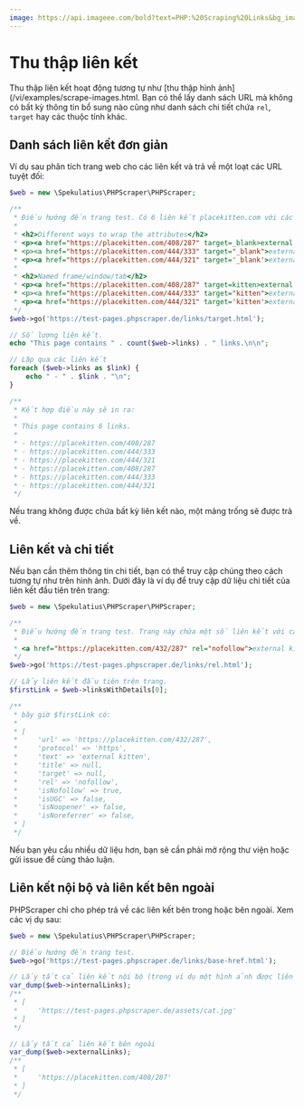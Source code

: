 ```yaml
---
image: https://api.imageee.com/bold?text=PHP:%20Scraping%20Links&bg_image=https://images.unsplash.com/photo-1542762933-ab3502717ce7
---
```


# Thu thập liên kết

Thu thập liên kết hoạt động tương tự như [thu thập hình ảnh](/vi/examples/scrape-images.html. Bạn có thể lấy danh sách URL mà không có bất kỳ thông tin bổ sung nào cũng như danh sách chi tiết chứa `rel`, ` target` hay các thuộc tính khác.

## Danh sách liên kết đơn giản

Ví dụ sau phân tích trang web cho các liên kết và trả về một loạt các URL tuyệt đối:

```php
$web = new \Spekulatius\PHPScraper\PHPScraper;

/**
 * Điều hướng đến trang test. Có 6 liên kết placekitten.com với các thuộc tính khác nhau:
 *
 * <h2>Different ways to wrap the attributes</h2>
 * <p><a href="https://placekitten.com/408/287" target=_blank>external kitten</a></p>
 * <p><a href="https://placekitten.com/444/333" target="_blank">external kitten</a></p>
 * <p><a href="https://placekitten.com/444/321" target='_blank'>external kitten</a></p>
 *
 * <h2>Named frame/window/tab</h2>
 * <p><a href="https://placekitten.com/408/287" target=kitten>external kitten</a></p>
 * <p><a href="https://placekitten.com/444/333" target="kitten">external kitten</a></p>
 * <p><a href="https://placekitten.com/444/321" target='kitten'>external kitten</a></p>
 */
$web->go('https://test-pages.phpscraper.de/links/target.html');

// Số lượng liên kết.
echo "This page contains " . count($web->links) . " links.\n\n";

// Lặp qua các liên kết
foreach ($web->links as $link) {
    echo " - " . $link . "\n";
}

/**
 * Kết hợp điều này sẽ in ra:
 *
 * This page contains 6 links.
 *
 * - https://placekitten.com/408/287
 * - https://placekitten.com/444/333
 * - https://placekitten.com/444/321
 * - https://placekitten.com/408/287
 * - https://placekitten.com/444/333
 * - https://placekitten.com/444/321
 */
```

Nếu trang không được chứa bất kỳ liên kết nào, một mảng trống sẽ được trả về.

## Liên kết và chi tiết

Nếu bạn cần thêm thông tin chi tiết, bạn có thể truy cập chúng theo cách tương tự như trên hình ảnh. Dưới đây là ví dụ để truy cập dữ liệu chi tiết của liên kết đầu tiên trên trang:

```php
$web = new \Spekulatius\PHPScraper\PHPScraper;

/**
 * Điều hướng đến trang test. Trang này chứa một số liên kết với các thuộc tính rel khác nhau. Để tiết kiệm dung lượng, chỉ lấy link đầu tiên:
 *
 * <a href="https://placekitten.com/432/287" rel="nofollow">external kitten</a>
 */
$web->go('https://test-pages.phpscraper.de/links/rel.html');

// Lấy liên kết đầu tiên trên trang.
$firstLink = $web->linksWithDetails[0];

/**
 * bây giờ $firstLink có:
 *
 * [
 *     'url' => 'https://placekitten.com/432/287',
 *     'protocol' => 'https',
 *     'text' => 'external kitten',
 *     'title' => null,
 *     'target' => null,
 *     'rel' => 'nofollow',
 *     'isNofollow' => true,
 *     'isUGC' => false,
 *     'isNoopener' => false,
 *     'isNoreferrer' => false,
 * ]
 */
```

Nếu bạn yêu cầu nhiều dữ liệu hơn, bạn sẽ cần phải mở rộng thư viện hoặc gửi issue để cùng thảo luận.

## Liên kết nội bộ và liên kết bên ngoài

PHPScraper chỉ cho phép trả về các liên kết bên trong hoặc bên ngoài. Xem các vị dụ sau:

```php
$web = new \Spekulatius\PHPScraper\PHPScraper;

// Điều hướng đến trang test.
$web->go('https://test-pages.phpscraper.de/links/base-href.html');

// Lấy tất cả liên kết nội bộ (trong ví dụ một hình ảnh được liên kết)
var_dump($web->internalLinks);
/**
 * [
 *     'https://test-pages.phpscraper.de/assets/cat.jpg'
 * ]
 */

// Lấy tất cả liên kết bên ngoài
var_dump($web->externalLinks);
/**
 * [
 *     'https://placekitten.com/408/287'
 * ]
 */
```
